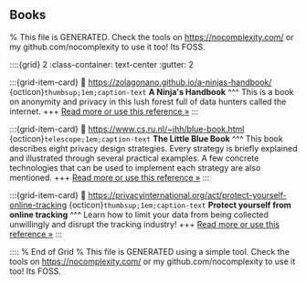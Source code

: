 ## Books  

% This file is GENERATED. Check the tools on https://nocomplexity.com/ or my github.com/nocomplexity to use it too! Its FOSS. 

::::{grid} 2
:class-container: text-center
:gutter: 2

:::{grid-item-card}
:link: https://zolagonano.github.io/a-ninjas-handbook/ 
{octicon}`thumbsup;1em;caption-text` **A Ninja's Handbook**
^^^
This is a book on anonymity and privacy in this lush forest full of data hunters called the internet.
+++
[Read more or use this reference »](https://zolagonano.github.io/a-ninjas-handbook/)
:::


:::{grid-item-card}
:link: https://www.cs.ru.nl/~jhh/blue-book.html 
{octicon}`telescope;1em;caption-text` **The Little Blue Book**
^^^
This book describes eight privacy design strategies. Every strategy is briefly explained and illustrated through several practical examples. A few concrete technologies that can be used to implement each strategy are also mentioned.
+++
[Read more or use this reference »](https://www.cs.ru.nl/~jhh/blue-book.html)
:::


:::{grid-item-card}
:link: https://privacyinternational.org/act/protect-yourself-online-tracking 
{octicon}`thumbsup;1em;caption-text` **Protect yourself from online tracking**
^^^
 Learn how to limit your data from being collected unwillingly and disrupt the tracking industry!
+++
[Read more or use this reference »](https://privacyinternational.org/act/protect-yourself-online-tracking)
:::


:::: 
 % End of Grid 
% This file is GENERATED using a simple tool. Check the tools on https://nocomplexity.com/ or my github.com/nocomplexity to use it too! Its FOSS. 

